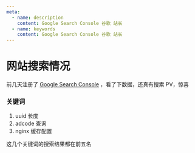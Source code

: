 ```yaml
---
meta:
  - name: description
    content: Google Search Console 谷歌 站长
  - name: keywords
    content: Google Search Console 谷歌 站长
---
```

# 网站搜索情况

前几天注册了 [Google Search Console](https://search.google.com/search-console/performance/search-analytics) ，看了下数据，还真有搜索 PV，惊喜

<ImgView title="Google Search Console" url="https://3.z.wiki/autoupload/20240124/hi5Q.2346X3422-image.png" />

### 关键词

<ImgView title="Google Search Console" url="https://6.z.wiki/autoupload/20240127/ssWe.1418X1484-image.png" />


1. uuid 长度
2. adcode 查询
3. nginx 缓存配置

这几个关键词的搜索结果都在前五名


<ImgView title="Google Search Console" url="https://9.z.wiki/autoupload/20240127/kJHc.386X352-image.png" />
